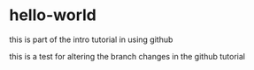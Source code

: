 # hello-world
this is part of the intro tutorial in using github

this is a test for altering the branch changes in the github tutorial
